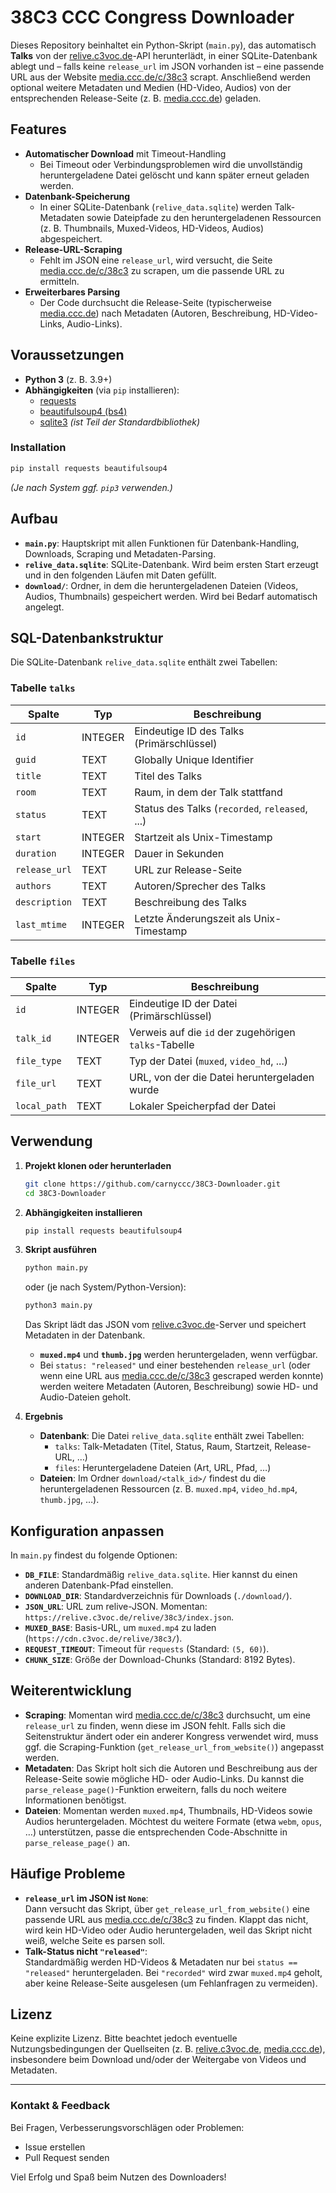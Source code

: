 # 38C3 CCC Congress Downloader

Dieses Repository beinhaltet ein Python-Skript (`main.py`), das automatisch **Talks** von der [relive.c3voc.de](https://relive.c3voc.de)-API herunterlädt, in einer SQLite-Datenbank ablegt und – falls keine `release_url` im JSON vorhanden ist – eine passende URL aus der Website [media.ccc.de/c/38c3](https://media.ccc.de/c/38c3) scrapt. Anschließend werden optional weitere Metadaten und Medien (HD-Video, Audios) von der entsprechenden Release-Seite (z. B. [media.ccc.de](https://media.ccc.de)) geladen.

## Features

- **Automatischer Download** mit Timeout-Handling  
  - Bei Timeout oder Verbindungsproblemen wird die unvollständig heruntergeladene Datei gelöscht und kann später erneut geladen werden.
- **Datenbank-Speicherung**  
  - In einer SQLite-Datenbank (`relive_data.sqlite`) werden Talk-Metadaten sowie Dateipfade zu den heruntergeladenen Ressourcen (z. B. Thumbnails, Muxed-Videos, HD-Videos, Audios) abgespeichert.
- **Release-URL-Scraping**  
  - Fehlt im JSON eine `release_url`, wird versucht, die Seite [media.ccc.de/c/38c3](https://media.ccc.de/c/38c3) zu scrapen, um die passende URL zu ermitteln.
- **Erweiterbares Parsing**  
  - Der Code durchsucht die Release-Seite (typischerweise [media.ccc.de](https://media.ccc.de)) nach Metadaten (Autoren, Beschreibung, HD-Video-Links, Audio-Links).

## Voraussetzungen

- **Python 3** (z. B. 3.9+)
- **Abhängigkeiten** (via `pip` installieren):
  - [requests](https://pypi.org/project/requests/)  
  - [beautifulsoup4 (bs4)](https://pypi.org/project/beautifulsoup4/)  
  - [sqlite3](https://docs.python.org/3/library/sqlite3.html) *(ist Teil der Standardbibliothek)*

### Installation
```bash
pip install requests beautifulsoup4
```
*(Je nach System ggf. `pip3` verwenden.)*

## Aufbau

- **`main.py`**: Hauptskript mit allen Funktionen für Datenbank-Handling, Downloads, Scraping und Metadaten-Parsing.  
- **`relive_data.sqlite`**: SQLite-Datenbank. Wird beim ersten Start erzeugt und in den folgenden Läufen mit Daten gefüllt.  
- **`download/`**: Ordner, in dem die heruntergeladenen Dateien (Videos, Audios, Thumbnails) gespeichert werden. Wird bei Bedarf automatisch angelegt.  

## SQL-Datenbankstruktur

Die SQLite-Datenbank `relive_data.sqlite` enthält zwei Tabellen:

### Tabelle `talks`
| Spalte        | Typ     | Beschreibung                                    |
|---------------|---------|------------------------------------------------|
| `id`          | INTEGER | Eindeutige ID des Talks (Primärschlüssel)      |
| `guid`        | TEXT    | Globally Unique Identifier                     |
| `title`       | TEXT    | Titel des Talks                                |
| `room`        | TEXT    | Raum, in dem der Talk stattfand                |
| `status`      | TEXT    | Status des Talks (`recorded`, `released`, ...) |
| `start`       | INTEGER | Startzeit als Unix-Timestamp                   |
| `duration`    | INTEGER | Dauer in Sekunden                              |
| `release_url` | TEXT    | URL zur Release-Seite                          |
| `authors`     | TEXT    | Autoren/Sprecher des Talks                     |
| `description` | TEXT    | Beschreibung des Talks                         |
| `last_mtime`  | INTEGER | Letzte Änderungszeit als Unix-Timestamp        |

### Tabelle `files`
| Spalte        | Typ     | Beschreibung                                    |
|---------------|---------|------------------------------------------------|
| `id`          | INTEGER | Eindeutige ID der Datei (Primärschlüssel)      |
| `talk_id`     | INTEGER | Verweis auf die `id` der zugehörigen `talks`-Tabelle |
| `file_type`   | TEXT    | Typ der Datei (`muxed`, `video_hd`, ...)        |
| `file_url`    | TEXT    | URL, von der die Datei heruntergeladen wurde   |
| `local_path`  | TEXT    | Lokaler Speicherpfad der Datei                 |

## Verwendung

1. **Projekt klonen oder herunterladen**  
   ```bash
   git clone https://github.com/carnyccc/38C3-Downloader.git
   cd 38C3-Downloader
   ```

2. **Abhängigkeiten installieren**  
   ```bash
   pip install requests beautifulsoup4
   ```

3. **Skript ausführen**  
   ```bash
   python main.py
   ```
   oder (je nach System/Python-Version):
   ```bash
   python3 main.py
   ```
   Das Skript lädt das JSON vom [relive.c3voc.de](https://relive.c3voc.de)-Server und speichert Metadaten in der Datenbank.  
   - **`muxed.mp4`** und **`thumb.jpg`** werden heruntergeladen, wenn verfügbar.  
   - Bei `status: "released"` und einer bestehenden `release_url` (oder wenn eine URL aus [media.ccc.de/c/38c3](https://media.ccc.de/c/38c3) gescraped werden konnte) werden weitere Metadaten (Autoren, Beschreibung) sowie HD- und Audio-Dateien geholt.

4. **Ergebnis**  
   - **Datenbank**: Die Datei `relive_data.sqlite` enthält zwei Tabellen:
     - `talks`: Talk-Metadaten (Titel, Status, Raum, Startzeit, Release-URL, …)  
     - `files`: Heruntergeladene Dateien (Art, URL, Pfad, …)  
   - **Dateien**: Im Ordner `download/<talk_id>/` findest du die heruntergeladenen Ressourcen (z. B. `muxed.mp4`, `video_hd.mp4`, `thumb.jpg`, …).

## Konfiguration anpassen

In `main.py` findest du folgende Optionen:

- **`DB_FILE`**: Standardmäßig `relive_data.sqlite`. Hier kannst du einen anderen Datenbank-Pfad einstellen.  
- **`DOWNLOAD_DIR`**: Standardverzeichnis für Downloads (`./download/`).  
- **`JSON_URL`**: URL zum relive-JSON. Momentan: `https://relive.c3voc.de/relive/38c3/index.json`.  
- **`MUXED_BASE`**: Basis-URL, um `muxed.mp4` zu laden (`https://cdn.c3voc.de/relive/38c3/`).  
- **`REQUEST_TIMEOUT`**: Timeout für `requests` (Standard: `(5, 60)`).  
- **`CHUNK_SIZE`**: Größe der Download-Chunks (Standard: 8192 Bytes).

## Weiterentwicklung

- **Scraping**: Momentan wird [media.ccc.de/c/38c3](https://media.ccc.de/c/38c3) durchsucht, um eine `release_url` zu finden, wenn diese im JSON fehlt. Falls sich die Seitenstruktur ändert oder ein anderer Kongress verwendet wird, muss ggf. die Scraping-Funktion (`get_release_url_from_website()`) angepasst werden.  
- **Metadaten**: Das Skript holt sich die Autoren und Beschreibung aus der Release-Seite sowie mögliche HD- oder Audio-Links. Du kannst die `parse_release_page()`-Funktion erweitern, falls du noch weitere Informationen benötigst.  
- **Dateien**: Momentan werden `muxed.mp4`, Thumbnails, HD-Videos sowie Audios heruntergeladen. Möchtest du weitere Formate (etwa `webm`, `opus`, …) unterstützen, passe die entsprechenden Code-Abschnitte in `parse_release_page()` an.

## Häufige Probleme

- **`release_url` im JSON ist `None`**:  
  Dann versucht das Skript, über `get_release_url_from_website()` eine passende URL aus [media.ccc.de/c/38c3](https://media.ccc.de/c/38c3) zu finden. Klappt das nicht, wird kein HD-Video oder Audio heruntergeladen, weil das Skript nicht weiß, welche Seite es parsen soll.  
- **Talk-Status nicht `"released"`**:  
  Standardmäßig werden HD-Videos & Metadaten nur bei `status == "released"` heruntergeladen. Bei `"recorded"` wird zwar `muxed.mp4` geholt, aber keine Release-Seite ausgelesen (um Fehlanfragen zu vermeiden).

## Lizenz

Keine explizite Lizenz. Bitte beachtet jedoch eventuelle Nutzungsbedingungen der Quellseiten (z. B. [relive.c3voc.de](https://relive.c3voc.de), [media.ccc.de](https://media.ccc.de)), insbesondere beim Download und/oder der Weitergabe von Videos und Metadaten.

---

### Kontakt & Feedback
Bei Fragen, Verbesserungsvorschlägen oder Problemen:
- Issue erstellen
- Pull Request senden


Viel Erfolg und Spaß beim Nutzen des Downloaders!
